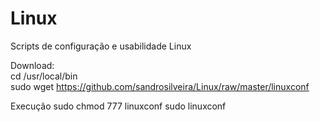# Linux
Scripts de configuração e usabilidade Linux

Download:<br>
cd /usr/local/bin<br>
sudo wget https://github.com/sandrosilveira/Linux/raw/master/linuxconf<br>

Execução
sudo chmod 777 linuxconf
sudo linuxconf


